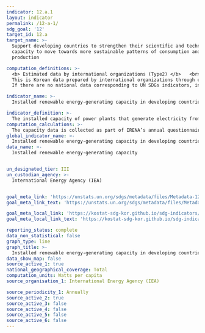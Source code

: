 ```yaml
---
indicator: 12.a.1
layout: indicator
permalink: /12-a-1/
sdg_goal: '12'
target_id: 12.a
target_name: >-
  Support developing countries to strengthen their scientific and technological
  capacity to move towards more sustainable patterns of consumption and
  production

computation_definitions: >-
  <b> Estimated data by international organizations (Type2) </b>   <br>
  This is Korean data prepared by international organizations through estimation and modeling. <br>
  If there are no national data corresponding to UN SDGs indicators, international data are available for monitoring.

indicator_name: >-
  Installed renewable energy-generating capacity in developing countries (in Watts per capita)

indicator_definition: >-
  The installed capacity of power plants that generate electricity from renewable energy sources divided by the total population of a country. 
computation_calculations: >-
  The capacity data is collected as part of IRENA’s annual questionnaire cycle. Questionnaires are sent to countries at the start of a year asking for renewable energy data for two years previously 
global_indicator_name: >-
  Installed renewable energy-generating capacity in developing countries (in Watts per capita)
data_name: >-
  Installed renewable energy-generating capacity


un_designated_tier: III
un_custodian_agency: >-
  International Energy Agency (IEA)


goal_meta_link: 'https://unstats.un.org/sdgs/metadata/files/Metadata-12-0a-01.pdf'
goal_meta_link_text: 'https://unstats.un.org/sdgs/metadata/files/Metadata-12-0a-01.pdf'

goal_meta_local_link: 'https://kostat-sdg-kor.github.io/sdg-indicators/public/data/Metadata-12-0a-01_ENG.pdf'
goal_meta_local_link_text: 'https://kostat-sdg-kor.github.io/sdg-indicators/public/data/Metadata-12-0a-01_ENG.pdf'

reporting_status: complete
data_non_statistical: false
graph_type: line
graph_title: >-
  Installed renewable energy-generating capacity in developing countries
data_show_map: false
source_active_1: true
national_geographical_coverage: Total
computation_units: Watts per capita
source_organisation_1: International Energy Agency (IEA)

source_periodicity_1: Annually
source_active_2: true
source_active_3: false
source_active_4: false
source_active_5: false
source_active_6: false
---
```


